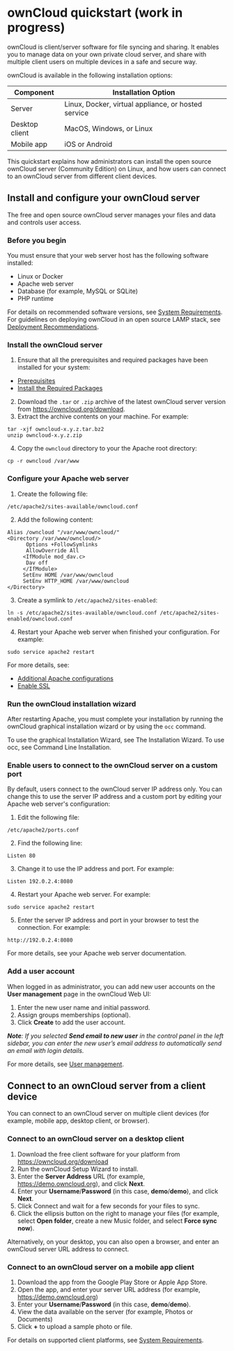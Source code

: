 # ownCloud quickstart (work in progress)

ownCloud is client/server software for file syncing and sharing. It enables you to manage data on your own private cloud server, and share with 
multiple client users on multiple devices in a safe and secure way. 

ownCloud is available in the following installation options: 

| Component      | Installation Option | 
| -------------- | ------------------- |
| Server         | Linux, Docker, virtual appliance, or hosted service |
| Desktop client | MacOS, Windows, or Linux | 
| Mobile app     | iOS or Android | 

This quickstart explains how administrators can install the open source ownCloud server (Community Edition) on Linux, and how users can connect 
to an ownCloud server from different client devices. 

## Install and configure your ownCloud server
The free and open source ownCloud server manages your files and data and controls user access. 

### Before you begin

You must ensure that your web server host has the following software installed:
- Linux or Docker 
- Apache web server
- Database (for example, MySQL or SQLite)
- PHP runtime

For details on recommended software versions, see <a href="https://doc.owncloud.org/server/10.0/admin_manual/installation/system_requirements.html#officially-recommended-supported-options" target="_blank">System Requirements</a>.
For guidelines on deploying ownCloud in an open source LAMP stack, see <a href="https://doc.owncloud.org/server/10.0/admin_manual/installation/deployment_recommendations.html" target="_blank">Deployment Recommendations</a>. 

### Install the ownCloud server
  1. Ensure that all the prerequisites and required packages have been installed for your system:
   - <a href="https://doc.owncloud.org/server/10.0/admin_manual/installation/source_installation.html#prerequisites-label" target="_blank">Prerequisites</a>
   - <a href="https://doc.owncloud.org/server/10.0/admin_manual/installation/source_installation.html#install-the-required-packages" target="_blank">Install the Required Packages</a>
  2. Download the `.tar` or `.zip` archive of the latest ownCloud server version from https://owncloud.org/download. 
  3. Extract the archive contents on your machine. For example:
```
tar -xjf owncloud-x.y.z.tar.bz2
unzip owncloud-x.y.z.zip
```   
  4. Copy the `owncloud` directory to your the Apache root directory:
```
cp -r owncloud /var/www
``` 
     
### Configure your Apache web server
  1. Create the following file: 
```
/etc/apache2/sites-available/owncloud.conf
```
  2. Add the following content: 
```
Alias /owncloud "/var/www/owncloud/"
<Directory /var/www/owncloud/>
      Options +FollowSymlinks
      AllowOverride All
     <IfModule mod_dav.c>
      Dav off
     </IfModule>
     SetEnv HOME /var/www/owncloud
     SetEnv HTTP_HOME /var/www/owncloud
</Directory>
```     
  3. Create a symlink to `/etc/apache2/sites-enabled`:
```
ln -s /etc/apache2/sites-available/owncloud.conf /etc/apache2/sites-enabled/owncloud.conf
```
  4. Restart your Apache web server when finished your configuration. For example:
```  
sudo service apache2 restart 
```    
For more details, see: 
 * <a href="https://doc.owncloud.org/server/10.0/admin_manual/installation/source_installation.html#apache-configuration-label" target="_blank">Additional Apache configurations</a>
 * <a href="https://doc.owncloud.org/server/10.0/admin_manual/installation/source_installation.html#enable-ssl" target="_blank">Enable SSL</a>

 
### Run the ownCloud installation wizard
After restarting Apache, you must complete your installation by running the ownCloud graphical installation wizard or by using the `occ` command. 

To use the graphical Installation Wizard, see The Installation Wizard. To use occ, see Command Line Installation. 


### Enable users to connect to the ownCloud server on a custom port
By default, users connect to the ownCloud server IP address only. You can change this to use the server IP address and a custom port by editing your Apache web 
server's configuration:
  1. Edit the following file:
```
/etc/apache2/ports.conf
```  
  2. Find the following line:
```
Listen 80
```  
  3. Change it to use the IP address and port. For example:  
```
Listen 192.0.2.4:8080
```
  4. Restart your Apache web server. For example:
```  
sudo service apache2 restart 
```    
  5. Enter the server IP address and port in your browser to test the connection. For example: 
```  
http://192.0.2.4:8080
```    
  
For more details, see your Apache web server documentation.  


### Add a user account
When logged in as administrator, you can add new user accounts on the **User management** page in the ownCloud Web UI:
  1. Enter the new user name and initial password.
  2. Assign groups memberships (optional).
  3. Click **Create** to add the user account.
  
_**Note**: If you selected **Send email to new user** in the control panel in the left sidebar, you can enter the new user’s email address to 
automatically send an email with login details._

For more details, see <a href="https://doc.owncloud.org/server/10.0/admin_manual/configuration/user/user_configuration.html" target="_blank">User management</a>.  


## Connect to an ownCloud server from a client device
You can connect to an ownCloud server on multiple client devices (for example, mobile app, desktop client, or browser). 

### Connect to an ownCloud server on a desktop client
  1. Download the free client software for your platform from 
     https://owncloud.org/download
  2. Run the ownCloud Setup Wizard to install.
  3. Enter the **Server Address** URL (for example, https://demo.owncloud.org), and click **Next**.
  4. Enter your **Username**/**Password** (in this case, **demo**/**demo**), and click **Next**.
  5. Click Connect and wait for a few seconds for your files to sync.
  6. Click the ellipsis button on the right to manage your files (for example, select **Open folder**, create a new Music folder, and select **Force sync now**).
  
  
Alternatively, on your desktop, you can also open a browser, and enter an ownCloud server URL address to connect. 


### Connect to an ownCloud server on a mobile app client
  1. Download the app from the Google Play Store or Apple App Store.
  2. Open the app, and enter your server URL address (for example, https://demo.owncloud.org)
  3. Enter your **Username**/**Password** (in this case, **demo**/**demo**).
  4. View the data available on the server (for example, Photos or Documents)
  5. Click **+** to upload a sample photo or file.  
  
For details on supported client platforms, 
see <a href="https://doc.owncloud.org/server/10.0/admin_manual/installation/system_requirements.html#officially-recommended-supported-options" target="_blank">System Requirements</a>.

 